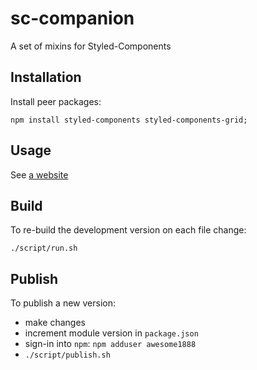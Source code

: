 # sc-companion

A set of mixins for Styled-Components

## Installation

Install peer packages:
~~~
npm install styled-components styled-components-grid;
~~~

## Usage

See [a website](https://awesome1888.github.io/sc-companion/)

## Build

To re-build the development version on each file change:
~~~~
./script/run.sh
~~~~

## Publish

To publish a new version:

* make changes
* increment module version in `package.json`
* sign-in into `npm`: `npm adduser awesome1888`
* `./script/publish.sh`
